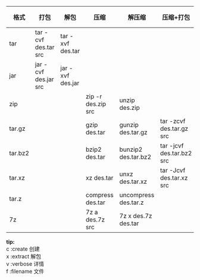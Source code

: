 |   格式   |  打包  |  解包  | 压缩  | 解压缩 | 压缩+打包 | 解包+解压缩 |
|  -----  | -----  | ----- | ----  | ----  | -------  | --------  |
|   tar   | tar -cvf des.tar src | tar -xvf des.tar  |   |   |   |   |
|   jar   | jar -cvf des.jar src | jar -xvf des.jar  |   |   |   |   |
|   zip   |        |       | zip -r des.zip src | unzip des.zip  |   |   |
| tar.gz  |        |       | gzip des.tar  | gunzip des.tar.gz   | tar -zcvf des.tar.gz src  | tar -zxvf des.tar.gz  |
| tar.bz2 |        |       | bzip2 des.tar | bunzip2 des.tar.bz2 | tar -jcvf des.tar.bz2 src | tar -jxvf des.tar.bz2 |
| tar.xz  |        |       | xz des.tar    | unxz des.tar.xz     | tar -Jcvf des.tar.xz src  | tar -Jxvf des.tar.xz  |
|  tar.z  |        |       | compress des.tar | uncompress des.tar.z |   |   |
|    7z   |        |       | 7z a des.7z src  | 7z x des.7z des.tar  |   |   |

__tip:__  
  c :create 创建  
  x :extract 解包  
  v :verbose 详情  
  f :filename 文件  
